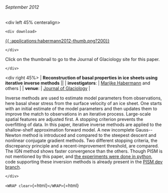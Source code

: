 ###### September 2012

\<div left 45% centeralign\>

```{=html}
<div download>
```
[{{
:applications:habermann2012-thumb.png?200}}](http://www.igsoc.org/journal/58/210/t11J168.html)

```{=html}
</div>
```
Click on the thumbnail to go to the Journal of Glaciology site for this
paper.

```{=html}
</div>
```
\<div right 45%\> \| **Reconstruction of basal properties in ice
sheets using iterative inverse methods** \|\| \|
**investigators**: \| [Marijke
Habermann](http://glaciers.gi.alaska.edu/people/habermann)
and others \| \| **venue**: \| [Journal of
Glaciology](http://www.igsoc.org/journal/) \|

Inverse methods are used to estimate model parameters from observations,
here basal shear stress from the surface velocity of an ice sheet. One
starts with an initial estimate of the model parameters and then updates
them to improve the match to observations in an iterative process.
Large-scale spatial features are adjusted first. A stopping criterion
prevents the overfitting of data. In this paper, iterative inverse
methods are applied to the shallow-shelf approximation forward model. A
new incomplete Gauss--Newton method is introduced and compared to the
steepest descent and nonlinear conjugate gradient methods. Two different
stopping criteria, the discrepancy principle and a recent-improvement
threshold, are compared. The IGN method shows faster convergence than
the others. Though PISM is not mentioned by this paper, and [the
experiments were done in
python](https://github.com/damaxwell/siple), code supporting
these inversion methods is already present in the [PISM dev
branch](https://github.com/pism/pism/tree/dev).

```{=html}
</div>
```
`<WRAP clear>`{=html}`</WRAP>`{=html}
